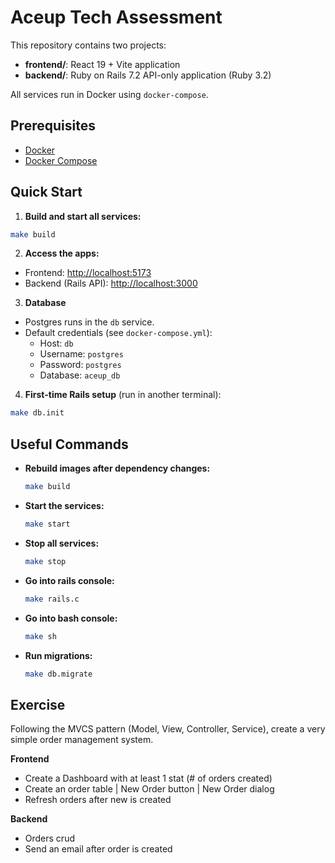 # Aceup Tech Assessment

This repository contains two projects:
- **frontend/**: React 19 + Vite application
- **backend/**: Ruby on Rails 7.2 API-only application (Ruby 3.2)

All services run in Docker using `docker-compose`.

## Prerequisites
- [Docker](https://www.docker.com/get-started)
- [Docker Compose](https://docs.docker.com/compose/)

## Quick Start

1. **Build and start all services:**

```bash
make build
```

2. **Access the apps:**
- Frontend: [http://localhost:5173](http://localhost:5173)
- Backend (Rails API): [http://localhost:3000](http://localhost:3000)

3. **Database**
- Postgres runs in the `db` service.
- Default credentials (see `docker-compose.yml`):
  - Host: `db`
  - Username: `postgres`
  - Password: `postgres`
  - Database: `aceup_db`

4. **First-time Rails setup** (run in another terminal):

```bash
make db.init
```

## Useful Commands

- **Rebuild images after dependency changes:**
  ```bash
  make build
  ```

- **Start the services:**
  ```bash
  make start
  ```

- **Stop all services:**
  ```bash
  make stop
  ```

- **Go into rails console:**
  ```bash
  make rails.c
  ```

- **Go into bash console:**
  ```bash
  make sh
  ```

- **Run migrations:**
  ```bash
  make db.migrate
  ```

## Exercise

Following the MVCS pattern (Model, View, Controller, Service), create a very simple order management system.

**Frontend**

- Create a Dashboard with at least 1 stat (# of orders created)
- Create an order table | New Order button | New Order dialog
- Refresh orders after new is created

**Backend**

- Orders crud
- Send an email after order is created
